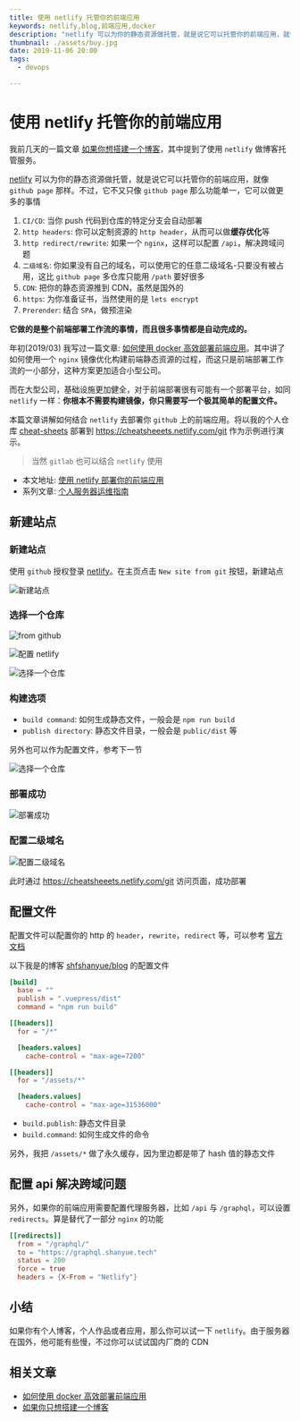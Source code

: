 ```yaml
---
title: 使用 netlify 托管你的前端应用
keywords: netlify,blog,前端应用,docker
description: "netlify 可以为你的静态资源做托管，就是说它可以托管你的前端应用，就像 github page 那样。不过，它不又只像 github page 那么功能单一。"
thumbnail: ./assets/buy.jpg
date: 2019-11-06 20:00
tags:
  - devops

---
```


# 使用 netlify 托管你的前端应用

我前几天的一篇文章 [如果你想搭建一个博客](https://shanyue.tech/op/if-you-want-a-blog)，其中提到了使用 `netlify` 做博客托管服务。

[netlify](https://www.netlify.com/) 可以为你的静态资源做托管，就是说它可以托管你的前端应用，就像 `github page` 那样。不过，它不又只像 `github page` 那么功能单一，它可以做更多的事情

1. `CI/CD`: 当你 push 代码到仓库的特定分支会自动部署
1. `http headers`: 你可以定制资源的 `http header`，从而可以做**缓存优化**等
1. `http redirect/rewrite`: 如果一个 `nginx`，这样可以配置 `/api`，解决跨域问题
1. `二级域名`: 你如果没有自己的域名，可以使用它的任意二级域名-只要没有被占用，这比 `github page` 多仓库只能用 `/path` 要好很多
1. `CDN`: 把你的静态资源推到 CDN，虽然是国外的
1. `https`: 为你准备证书，当然使用的是 `lets encrypt`
1. `Prerender`: 结合 `SPA`，做预渲染

**它做的是整个前端部署工作流的事情，而且很多事情都是自动完成的。**

年初(2019/03) 我写过一篇文章: [如何使用 docker 高效部署前端应用](https://shanyue.tech/op/deploy-fe-with-docker)。其中讲了如何使用一个 `nginx` 镜像优化构建前端静态资源的过程，而这只是前端部署工作流的一小部分，这种方案更加适合小型公司。

而在大型公司，基础设施更加健全，对于前端部署很有可能有一个部署平台，如同 `netlify` 一样：**你根本不需要构建镜像，你只需要写一个极其简单的配置文件。**

本篇文章讲解如何结合 `netlify` 去部署你 `github` 上的前端应用。将以我的个人仓库 [cheat-sheets](https://github.com/shfshanyue/cheat-sheets) 部署到 <https://cheatsheeets.netlify.com/git> 作为示例进行演示。

> 当然 `gitlab` 也可以结合 `netlify` 使用

+ 本文地址: [使用 netlify 部署你的前端应用](https://shanue.tech/op/deploy-fe-with-netlify)
+ 系列文章: [个人服务器运维指南](https://shanyue.tech/op)

## 新建站点

### 新建站点

使用 `github` 授权登录 [netlify](https://www.netlify.com/)。在主页点击 `New site from git` 按钮，新建站点

![新建站点](./assets/netlify-new-site.jpg)

### 选择一个仓库

![from github](./assets/netlify-2.jpg)

![配置 netlify](./assets/netlify-step2.jpg)

![选择一个仓库](./assets/netlify-repo-access.jpg)

### 构建选项

+ `build command`: 如何生成静态文件，一般会是 `npm run build`
+ `publish directory`: 静态文件目录，一般会是 `public/dist` 等

另外也可以作为配置文件，参考下一节

![选择一个仓库](./assets/netlify-build-options.jpg)

### 部署成功

![部署成功](./assets/netlify-ok.png)

### 配置二级域名

![配置二级域名](./assets/netlify-custom-domain.jpg)

此时通过 <https://cheatsheeets.netlify.com/git> 访问页面，成功部署

## 配置文件

配置文件可以配置你的 http 的 `header`，`rewrite`，`redirect` 等，可以参考 [官方文档](https://docs.netlify.com/configure-builds/file-based-configuration/#headers)

以下我是的博客 [shfshanyue/blog](https://github.com/shfshanyue/blog) 的配置文件

``` toml
[build]
  base = ""
  publish = ".vuepress/dist"
  command = "npm run build"

[[headers]]
  for = "/*"

  [headers.values]
    cache-control = "max-age=7200"

[[headers]]
  for = "/assets/*"

  [headers.values]
    cache-control = "max-age=31536000"
```

+ `build.publish`: 静态文件目录
+ `build.command`: 如何生成文件的命令

另外，我把 `/assets/*` 做了永久缓存，因为里边都是带了 hash 值的静态文件

## 配置 api 解决跨域问题

另外，如果你的前端应用需要配置代理服务器，比如 `/api` 与 `/graphql`，可以设置 `redirects`。算是替代了一部分 `nginx` 的功能

``` toml
[[redirects]]
  from = "/graphql/"
  to = "https://graphql.shanyue.tech"
  status = 200
  force = true
  headers = {X-From = "Netlify"}
```

## 小结

如果你有个人博客，个人作品或者应用，那么你可以试一下 `netlify`。由于服务器在国外，他可能有些慢，不过你可以试试国内厂商的 CDN

## 相关文章

+ [如何使用 docker 高效部署前端应用](https://shanyue.tech/op/deploy-fe-with-docker)
+ [如果你只想搭建一个博客](https://shanyue.tech/op/if-you-want-a-blog)
